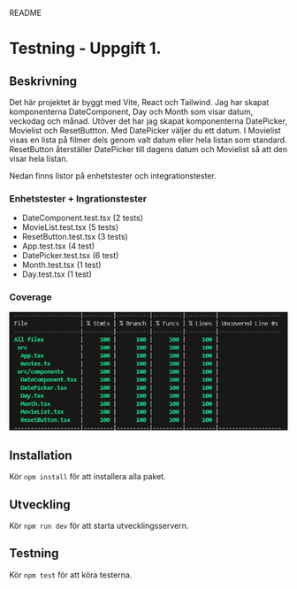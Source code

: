 README

# Testning - Uppgift 1.

## Beskrivning

Det här projektet är byggt med Vite, React och Tailwind. Jag har skapat komponenterna DateComponent, Day och Month som visar datum, veckodag och månad. Utöver det har jag skapat komponenterna DatePicker, Movielist och ResetButtton.
Med DatePicker väljer du ett datum. I Movielist visas en lista på filmer dels genom valt datum eller hela listan som standard. ResetButton återställer DatePicker till dagens datum och Movielist så att den visar hela listan.

Nedan finns listor på enhetstester och integrationstester.

### Enhetstester + Ingrationstester

- DateComponent.test.tsx (2 tests)
- MovieList.test.tsx (5 tests)
- ResetButton.test.tsx (3 tests)
- App.test.tsx (4 test)
- DatePicker.test.tsx (6 test)
- Month.test.tsx (1 test)
- Day.test.tsx (1 test)

### Coverage

![alt text](coverage.png)

## Installation

Kör `npm install` för att installera alla paket.

## Utveckling

Kör `npm run dev` för att starta utvecklingsservern.

## Testning

Kör `npm test` för att köra testerna.
